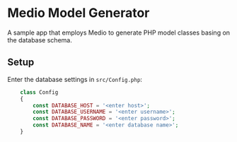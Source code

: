 Medio Model Generator
====================
A sample app that employs Medio to generate PHP model classes basing on the database schema.

## Setup
Enter the database settings in `src/Config.php`:

```php
    class Config
    {
        const DATABASE_HOST = '<enter host>';
        const DATABASE_USERNAME = '<enter username>';
        const DATABASE_PASSWORD = '<enter password>';
        const DATABASE_NAME = '<enter database name>';
    }
```
